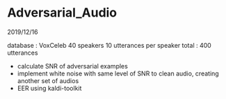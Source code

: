 # Adversarial_Audio

2019/12/16

database : VoxCeleb
           40 speakers 
           10 utterances per speaker
           total : 400 utterances

- calculate SNR of adversarial examples
- implement white noise with same level of SNR to clean audio, creating another set of audios
- EER using kaldi-toolkit

